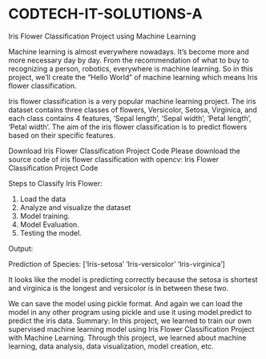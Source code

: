 # CODTECH-IT-SOLUTIONS-A
Iris Flower Classification Project using Machine Learning

Machine learning is almost everywhere nowadays. It’s become more and more necessary day by day. From the recommendation of what to buy to recognizing a person, robotics, everywhere is machine learning. So in this project, we’ll create the “Hello World” of machine learning which means Iris flower classification.

Iris flower classification is a very popular machine learning project. The iris dataset contains three classes of flowers, Versicolor, Setosa, Virginica, and each class contains 4 features, ‘Sepal length’, ‘Sepal width’, ‘Petal length’, ‘Petal width’. The aim of the iris flower classification is to predict flowers based on their specific features.

Download Iris Flower Classification Project Code
Please download the source code of iris flower classification with opencv: Iris Flower Classification Project Code

Steps to Classify Iris Flower:
1. Load the data
2. Analyze and visualize the dataset
3. Model training.
4. Model Evaluation.
5. Testing the model.

Output:

Prediction of Species: [‘Iris-setosa’ ‘Iris-versicolor’ ‘Iris-virginica’]

It looks like the model is predicting correctly because the setosa is shortest and virginica is the longest and versicolor is in between these two.

We can save the model using pickle format.
And again we can load the model in any other program using pickle and use it using model.predict to predict the iris data.
Summary:
In this project, we learned to train our own supervised machine learning model using Iris Flower Classification Project with Machine Learning. Through this project, we learned about machine learning, data analysis, data visualization, model creation, etc.


